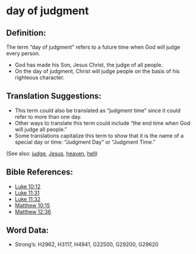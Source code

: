 # day of judgment

## Definition:

The term “day of judgment” refers to a future time when God will judge every person.

* God has made his Son, Jesus Christ, the judge of all people.
* On the day of judgment, Christ will judge people on the basis of his righteous character.

## Translation Suggestions:

* This term could also be translated as “judgment time” since it could refer to more than one day.
* Other ways to translate this term could include “the end time when God will judge all people.”
* Some translations capitalize this term to show that it is the name of a special day or time: “Judgment Day” or “Judgment Time.”

(See also: [judge](../kt/judge.md), [Jesus](../kt/jesus.md), [heaven](../kt/heaven.md), [hell](../kt/hell.md))

## Bible References:

* [Luke 10:12](rc://en/tn/help/luk/10/12)
* [Luke 11:31](rc://en/tn/help/luk/11/31)
* [Luke 11:32](rc://en/tn/help/luk/11/32)
* [Matthew 10:15](rc://en/tn/help/mat/10/15)
* [Matthew 12:36](rc://en/tn/help/mat/12/36)

## Word Data:

* Strong’s: H2962, H3117, H4941, G22500, G29200, G29620
